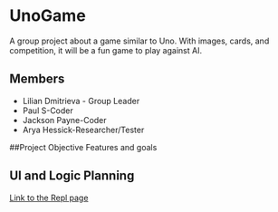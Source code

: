# UnoGame
A group project about a game similar to Uno. With images, cards, and competition, it will be a fun game to play against AI.

## Members
* Lilian Dmitrieva - Group Leader
* Paul S-Coder
* Jackson Payne-Coder
* Arya Hessick-Researcher/Tester

##Project Objective
Features and goals

## UI and Logic Planning

[Link to the Repl page](https://replit.com/join/gnumiivyfg-9622884)
